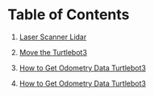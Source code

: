 # Table of Contents
1. [Laser Scanner Lidar](https://github.com/wildenali/ROS_Turlebot3_Simulation/tree/master/turtlebot3_wilden/src/A_ReadLaserScan)

2. [Move the Turtlebot3](https://github.com/wildenali/ROS_Turlebot3_Simulation/tree/master/turtlebot3_wilden/src/B_MoveWheels)

3. [How to Get Odometry Data Turtlebot3](https://github.com/wildenali/ROS_Turlebot3_Simulation/tree/master/turtlebot3_wilden/src/C_ShowOdometryInfo)

3. [How to Get Odometry Data Turtlebot3](https://github.com/wildenali/ROS_Turlebot3_Simulation/tree/master/turtlebot3_wilden/src/C_ShowOdometryInfo)
